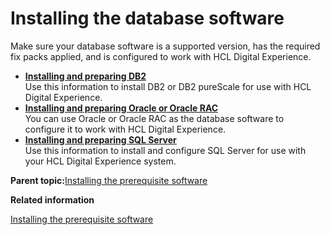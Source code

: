 # Installing the database software 

Make sure your database software is a supported version, has the required fix packs applied, and is configured to work with HCL Digital Experience.

-   **[Installing and preparing DB2 ](../config/inst_db2.md)**  
Use this information to install DB2 or DB2 pureScale for use with HCL Digital Experience.
-   **[Installing and preparing Oracle or Oracle RAC ](../config/oracle_inst.md)**  
You can use Oracle or Oracle RAC as the database software to configure it to work with HCL Digital Experience.
-   **[Installing and preparing SQL Server ](../config/sql2005_inst.md)**  
Use this information to install and configure SQL Server for use with your HCL Digital Experience system.

**Parent topic:**[Installing the prerequisite software ](../install/prereq_software.md)

**Related information**  


[Installing the prerequisite software ](../install/prereq_software.md)

